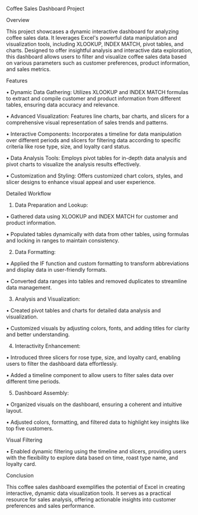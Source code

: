 Coffee Sales Dashboard Project

Overview

This project showcases a dynamic interactive dashboard for analyzing coffee sales data. It leverages Excel's powerful data manipulation and visualization tools, including XLOOKUP, INDEX MATCH, pivot tables, and charts. Designed to offer insightful analysis and interactive data exploration, this dashboard allows users to filter and visualize coffee sales data based on various parameters such as customer preferences, product information, and sales metrics.

Features

•	Dynamic Data Gathering: Utilizes XLOOKUP and INDEX MATCH formulas to extract and compile customer and product information from different tables, ensuring data accuracy and relevance.

•	Advanced Visualization: Features line charts, bar charts, and slicers for a comprehensive visual representation of sales trends and patterns.

•	Interactive Components: Incorporates a timeline for data manipulation over different periods and slicers for filtering data according to specific criteria like rose type, size, and loyalty card status.

•	Data Analysis Tools: Employs pivot tables for in-depth data analysis and pivot charts to visualize the analysis results effectively.

•	Customization and Styling: Offers customized chart colors, styles, and slicer designs to enhance visual appeal and user experience.

Detailed Workflow
1.	Data Preparation and Lookup:

•	Gathered data using XLOOKUP and INDEX MATCH for customer and product information.

•	Populated tables dynamically with data from other tables, using formulas and locking in ranges to maintain consistency.

2.	Data Formatting:

•	Applied the IF function and custom formatting to transform abbreviations and display data in user-friendly formats.

•	Converted data ranges into tables and removed duplicates to streamline data management.

3.	Analysis and Visualization:

•	Created pivot tables and charts for detailed data analysis and visualization.

•	Customized visuals by adjusting colors, fonts, and adding titles for clarity and better understanding.

4.	Interactivity Enhancement:

•	Introduced three slicers for rose type, size, and loyalty card, enabling users to filter the dashboard data effortlessly.

•	Added a timeline component to allow users to filter sales data over different time periods.

5.	Dashboard Assembly:

•	Organized visuals on the dashboard, ensuring a coherent and intuitive layout.

•	Adjusted colors, formatting, and filtered data to highlight key insights like top five customers.

Visual Filtering

•	Enabled dynamic filtering using the timeline and slicers, providing users with the flexibility to explore data based on time, roast type name, and loyalty card.

Conclusion

This coffee sales dashboard exemplifies the potential of Excel in creating interactive, dynamic data visualization tools. It serves as a practical resource for sales analysis, offering actionable insights into customer preferences and sales performance.

